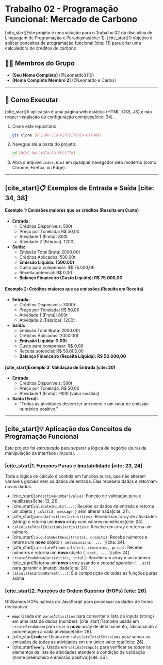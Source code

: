 # Trabalho 02 - Programação Funcional: Mercado de Carbono

[cite_start]Este projeto é uma solução para o Trabalho 02 da disciplina de Linguagem de Programação e Paradigmas[cite: 1]. [cite_start]O objetivo é aplicar conceitos de programação funcional [cite: 11] para criar uma calculadora de créditos de carbono.

## 👨‍💻 Membros do Grupo

* **[Seu Nome Completo]** (@Leonardo3110)
* **[Nome Completo Membro 2]** (@Leonardo e Carlos)

---

## 🚀 Como Executar

[cite_start]A aplicação é uma página web estática (HTML, CSS, JS) e não requer instalação ou configuração complexa[cite: 34].

1.  Clone este repositório:
    ```bash
    git clone [URL-DO-SEU-REPOSITORIO-GITHUB]
    ```
2.  Navegue até a pasta do projeto:
    ```bash
    cd [NOME-DA-PASTA-DO-PROJETO]
    ```
3.  Abra o arquivo `index.html` em qualquer navegador web moderno (como Chrome, Firefox, ou Edge).

---

## [cite_start]📋 Exemplos de Entrada e Saída [cite: 34, 38]

#### Exemplo 1: Emissões maiores que os créditos (Resulta em Custo)

* **Entrada:**
    * Créditos Disponíveis: 500t
    * Preço por Tonelada: R$ 50,00
    * Atividade 1 (Frota): 800t
    * Atividade 2 (Fábrica): 1200t
* **Saída:**
    * Emissão Total Bruta: 2000.00t
    * Créditos Aplicados: 500.00t
    * **Emissão Líquida: 1500.00t**
    * Custo para compensar: R$ 75.000,00
    * Receita potencial: R$ 0,00
    * **Balanço Financeiro (Custo Líquido): R$ 75.000,00**

#### Exemplo 2: Créditos maiores que as emissões (Resulta em Receita)

* **Entrada:**
    * Créditos Disponíveis: 3000t
    * Preço por Tonelada: R$ 50,00
    * Atividade 1 (Frota): 800t
    * Atividade 2 (Fábrica): 1200t
* **Saída:**
    * Emissão Total Bruta: 2000.00t
    * Créditos Aplicados: 2000.00t
    * **Emissão Líquida: 0.00t**
    * Custo para compensar: R$ 0,00
    * Receita potencial: R$ 50.000,00
    * **Balanço Financeiro (Receita Líquida): R$ 50.000,00**

#### [cite_start]Exemplo 3: Validação de Entrada [cite: 20]

* **Entrada:**
    * Créditos Disponíveis: 500t
    * Preço por Tonelada: R$ 50,00
    * Atividade 1 (Frota): -100t (valor inválido)
* **Saída (Erro):**
    * "Todas as atividades devem ter um nome e um valor de emissão numérico positivo."

---

## [cite_start]💡 Aplicação dos Conceitos de Programação Funcional 

Este projeto foi estruturado para separar a lógica de negócio (pura) da manipulação da interface (impura).

### [cite_start]1. Funções Puras e Imutabilidade [cite: 23, 24]

Toda a lógica de cálculo é contida em funções puras, que não alteram variáveis globais nem os dados de entrada. Elas recebem dados e retornam novos dados.

* [cite_start]`isPositiveNumber(value)`: Função de validação pura e reutilizável[cite: 13, 21].
* [cite_start]`validateInputs(...)`: Recebe os dados de entrada e retorna um objeto `{ isValid, message }` sem alterar nada[cite: 21].
* [cite_start]`parseActivities(activities)`: Recebe um array de atividades (string) e retorna um **novo** array com valores numéricos[cite: 24].
* `calculateTotalEmissions(activities)`: Recebe um array e retorna um número.
* [cite_start]`calculateNetResult(total, credits)`: Recebe números e retorna um **novo** objeto `{ netEmissions, ... }`[cite: 24].
* [cite_start]`calculateFinancials(net, remaining, price)`: Recebe números e retorna um **novo** objeto `{ cost, ... }`[cite: 24].
* `createBreakdown(activities, total)`: Recebe um array e um número. [cite_start]Retorna um **novo** array usando o *spread operator* (`...act`) para garantir a imutabilidade[cite: 24].
* `calculateCarbonMarket(...)`: É a composição de todas as funções puras acima.

### [cite_start]2. Funções de Ordem Superior (HOFs) [cite: 26]

Utilizamos HOFs nativas do JavaScript para processar os dados de forma declarativa:

* **`map`**: Usada em `parseActivities` para converter a lista de inputs (string) em uma lista de dados (number). [cite_start]Também usada em `createBreakdown` para criar o **novo** array de detalhamento, adicionando a porcentagem a cada atividade[cite: 26].
* [cite_start]**`reduce`**: Usada em `calculateTotalEmissions` para somar as emissões de todas as atividades em um único valor total[cite: 26].
* [cite_start]**`every`**: Usada em `validateInputs` para verificar se *todos* os elementos da lista de atividades atendem à condição de validação (nome preenchido e emissão positiva)[cite: 26].
